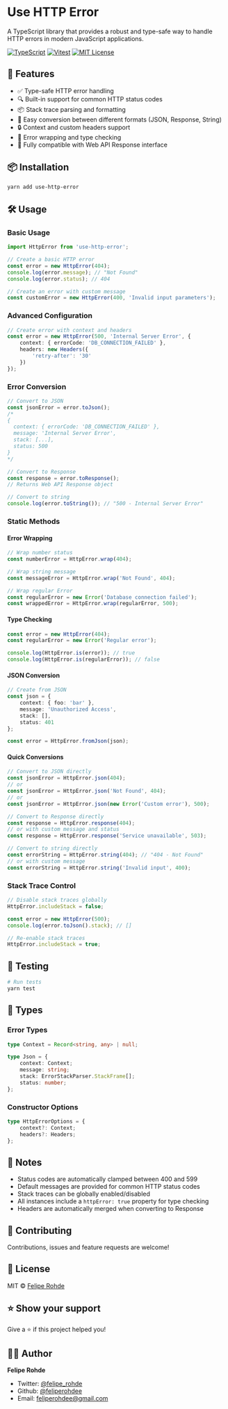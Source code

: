# Use HTTP Error

A TypeScript library that provides a robust and type-safe way to handle HTTP errors in modern JavaScript applications.

[![TypeScript](https://img.shields.io/badge/-TypeScript-3178C6?style=flat-square&logo=typescript&logoColor=white)](https://www.typescriptlang.org/)
[![Vitest](https://img.shields.io/badge/-Vitest-729B1B?style=flat-square&logo=vitest&logoColor=white)](https://vitest.dev/)
[![MIT License](https://img.shields.io/badge/license-MIT-blue.svg)](LICENSE)

## 🚀 Features

- ✅ Type-safe HTTP error handling
- 🔍 Built-in support for common HTTP status codes
- 📦 Stack trace parsing and formatting
- 🔄 Easy conversion between different formats (JSON, Response, String)
- 🔒 Context and custom headers support
- 🎯 Error wrapping and type checking
- 🔗 Fully compatible with Web API Response interface

## 📦 Installation

```bash
yarn add use-http-error
```

## 🛠️ Usage

### Basic Usage

```typescript
import HttpError from 'use-http-error';

// Create a basic HTTP error
const error = new HttpError(404);
console.log(error.message); // "Not Found"
console.log(error.status); // 404

// Create an error with custom message
const customError = new HttpError(400, 'Invalid input parameters');
```

### Advanced Configuration

```typescript
// Create error with context and headers
const error = new HttpError(500, 'Internal Server Error', {
	context: { errorCode: 'DB_CONNECTION_FAILED' },
	headers: new Headers({
		'retry-after': '30'
	})
});
```

### Error Conversion

```typescript
// Convert to JSON
const jsonError = error.toJson();
/*
{
  context: { errorCode: 'DB_CONNECTION_FAILED' },
  message: 'Internal Server Error',
  stack: [...],
  status: 500
}
*/

// Convert to Response
const response = error.toResponse();
// Returns Web API Response object

// Convert to string
console.log(error.toString()); // "500 - Internal Server Error"
```

### Static Methods

#### Error Wrapping

```typescript
// Wrap number status
const numberError = HttpError.wrap(404);

// Wrap string message
const messageError = HttpError.wrap('Not Found', 404);

// Wrap regular Error
const regularError = new Error('Database connection failed');
const wrappedError = HttpError.wrap(regularError, 500);
```

#### Type Checking

```typescript
const error = new HttpError(404);
const regularError = new Error('Regular error');

console.log(HttpError.is(error)); // true
console.log(HttpError.is(regularError)); // false
```

#### JSON Conversion

```typescript
// Create from JSON
const json = {
	context: { foo: 'bar' },
	message: 'Unauthorized Access',
	stack: [],
	status: 401
};

const error = HttpError.fromJson(json);
```

#### Quick Conversions

```typescript
// Convert to JSON directly
const jsonError = HttpError.json(404);
// or
const jsonError = HttpError.json('Not Found', 404);
// or
const jsonError = HttpError.json(new Error('Custom error'), 500);

// Convert to Response directly
const response = HttpError.response(404);
// or with custom message and status
const response = HttpError.response('Service unavailable', 503);

// Convert to string directly
const errorString = HttpError.string(404); // "404 - Not Found"
// or with custom message
const errorString = HttpError.string('Invalid input', 400);
```

### Stack Trace Control

```typescript
// Disable stack traces globally
HttpError.includeStack = false;

const error = new HttpError(500);
console.log(error.toJson().stack); // []

// Re-enable stack traces
HttpError.includeStack = true;
```

## 🧪 Testing

```bash
# Run tests
yarn test
```

## 📄 Types

### Error Types

```typescript
type Context = Record<string, any> | null;

type Json = {
	context: Context;
	message: string;
	stack: ErrorStackParser.StackFrame[];
	status: number;
};
```

### Constructor Options

```typescript
type HttpErrorOptions = {
	context?: Context;
	headers?: Headers;
};
```

## 📝 Notes

- Status codes are automatically clamped between 400 and 599
- Default messages are provided for common HTTP status codes
- Stack traces can be globally enabled/disabled
- All instances include a `httpError: true` property for type checking
- Headers are automatically merged when converting to Response

## 🤝 Contributing

Contributions, issues and feature requests are welcome!

## 📝 License

MIT © [Felipe Rohde](mailto:feliperohdee@gmail.com)

## ⭐ Show your support

Give a ⭐️ if this project helped you!

## 👨‍💻 Author

**Felipe Rohde**

- Twitter: [@felipe_rohde](https://twitter.com/felipe_rohde)
- Github: [@feliperohdee](https://github.com/feliperohdee)
- Email: feliperohdee@gmail.com
